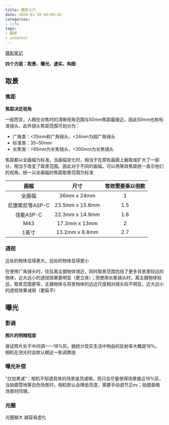```yaml
---
title: 摄影入门
date: 2024-01-30 00:09:42
categories:
- life
tags:
- 摄影
- interest
---
```


[摄影笔记](https://weread.qq.com/web/bookDetail/3d4322207265c45f3d40a55)

<!-- more -->

**四个方面：取景、曝光、虚实、构图**

## 取景

### 焦距

**焦距决定视角**

一般而言，人眼在对焦时的清晰视角范围与50mm焦距最接近，因此50mm也称标准镜头。此外镜头焦距范围可划分为：
- 广角类：<35mm称广角镜头，<24mm为超广角镜头
- 标准类：35~50mm
- 长焦类：>85mm为长焦镜头，>300mm为长焦镜头

焦距都以全画幅为标准，当画幅变化时，相当于在原有画面上截取或扩大了一部分，相当于改变了取景范围。因此对于不同的画幅，可以用等效焦距统一表示他们的视角，统一以全画幅的焦距取景范围为标准

|画幅|尺寸|等效需要乘以倍数|
|:--:|:--:|:--:|
|全画幅|36mm x 24mm|1|
|尼康索尼等ASP-C|23.5mm x 15.6mm| 1.5|
|佳能ASP-C|22.3mm x 14.9mm |1.6|
|M43|17.3mm x 13mm |2|
|1英寸|13.2mm x 8.8mm|2.7|

### 透视

近处的物体显得更大，远处的物体显得更小

在使用广角镜头时，往往离主摄物体很近，同时取景范围包括了更多背景里较远的物体，近大远小的透视效果更明显（更立体）；而使用长焦镜头时，离主摄物体较远，取景范围更窄，主摄物体与背景物体的远近尺度相对镜头较不明显，近大远小的透视效果减弱（更扁平）

## 曝光

### 影调

**照片的明暗程度**

保证照片处于中间调——18%灰。据统计现实生活中物品的反射率大概是18%。相机在测光时会默认朝这一影调靠拢

### 曝光补偿
“白加黑减”：相机不知道具体的场景是亮或暗，而只会尽量使得场景接近18%灰，当拍摄雪地等白色场景时，相机默认会降低亮度，需要手动调节正ev；拍摄昏暗场景时同理。

### 光圈
光圈越大 越容易虚化

###
